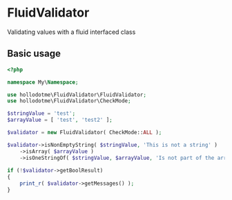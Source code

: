 # FluidValidator

Validating values with a fluid interfaced class

## Basic usage

```php
<?php

namespace My\Namespace;

use hollodotme\FluidValidator\FluidValidator;
use hollodotme\FluidValidator\CheckMode;

$stringValue = 'test';
$arrayValue = [ 'test', 'test2' ];

$validator = new FluidValidator( CheckMode::ALL );

$validator->isNonEmptyString( $stringValue, 'This is not a string' )
	->isArray( $arrayValue )
	->isOneStringOf( $stringValue, $arrayValue, 'Is not part of the array' );
	
if (!$validator->getBoolResult)
{
	print_r( $validator->getMessages() );
}
```


